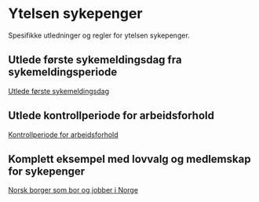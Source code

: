 # Ytelsen sykepenger

Spesifikke utledninger og regler for ytelsen sykepenger.

## Utlede første sykemeldingsdag fra sykemeldingsperiode
[Utlede første sykemeldingsdag](utlede_foerste_sykedag.feature)

## Utlede kontrollperiode for arbeidsforhold
[Kontrollperiode for arbeidsforhold](kontrollperiode_arbeidsforhold_sp.feature)

## Komplett eksempel med lovvalg og medlemskap for sykepenger
[Norsk borger som bor og jobber i Norge](norsk_bor_og_jobber_j_norge_json.feature)
